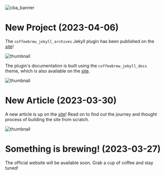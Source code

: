 ![cba_banner](https://user-images.githubusercontent.com/127605022/227838199-c03ddda7-9bd8-46de-99cf-7aa3a3ad6764.png)

# New Project (2023-04-06)

The `coffeebrew_jekyll_archives` Jekyll plugin has been published on the [site](https://www.coffeebrewapps.com/projects/coffeebrew_jekyll_archives.html)!

![thumbnail](https://user-images.githubusercontent.com/127605022/230266936-358a2a66-1db1-434e-a234-4e3d4a45b858.png)

The plugin's documentation is built using the `coffeebrew_jekyll_docs` theme, which is also available on the [site](https://www.coffeebrewapps.com/projects/coffeebrew_jekyll_docs.html).

![thumbnail](https://user-images.githubusercontent.com/127605022/230377374-c5566b33-ad80-465f-964f-15e8fa527761.png)

# New Article (2023-03-30)

A new article is up on the [site](https://www.coffeebrewapps.com/2023/03/30/build-site-from-scratch.html)! Read on to find out the journey and thought process of building the site from scratch.

![thumbnail](https://user-images.githubusercontent.com/127605022/228745385-32741a76-f03a-46f9-a57f-e8b26c1bfed1.png)

# Something is brewing! (2023-03-27)

The official website will be available soon. Grab a cup of coffee and stay tuned!
